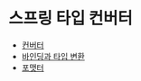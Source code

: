 # 스프링 타입 컨버터

- [컨버터](https://github.com/genesis12345678/TIL/blob/main/Spring/springmvc_2/typeConverter/converter/converter.md)
- [바인딩과 타입 변환]()
- [포맷터](https://github.com/genesis12345678/TIL/blob/main/Spring/springmvc_2/typeConverter/formatter/formatter.md)
